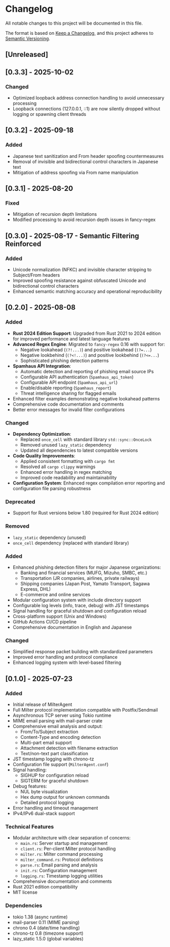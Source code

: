 # Changelog

All notable changes to this project will be documented in this file.

The format is based on [Keep a Changelog](https://keepachangelog.com/en/1.0.0/),
and this project adheres to [Semantic Versioning](https://semver.org/spec/v2.0.0.html).

## [Unreleased]

## [0.3.3] - 2025-10-02

### Changed
- Optimized loopback address connection handling to avoid unnecessary processing
- Loopback connections (127.0.0.1, ::1) are now silently dropped without logging or spawning client threads

## [0.3.2] - 2025-09-18

### Added
- Japanese text sanitization and From header spoofing countermeasures
- Removal of invisible and bidirectional control characters in Japanese text
- Mitigation of address spoofing via From name manipulation

## [0.3.1] - 2025-08-20

### Fixed
- Mitigation of recursion depth limitations
- Modified processing to avoid recursion depth issues in fancy-regex

## [0.3.0] - 2025-08-17 - Semantic Filtering Reinforced

### Added
- Unicode normalization (NFKC) and invisible character stripping to Subject/From headers
- Improved spoofing resistance against obfuscated Unicode and bidirectional control characters
- Enhanced semantic matching accuracy and operational reproducibility

## [0.2.0] - 2025-08-08

### Added
- **Rust 2024 Edition Support**: Upgraded from Rust 2021 to 2024 edition for improved performance and latest language features
- **Advanced Regex Engine**: Migrated to `fancy-regex` 0.16 with support for:
  - Negative lookahead (`(?!...)`) and positive lookahead (`(?=...`)
  - Negative lookbehind (`(?<!...)`) and positive lookbehind (`(?<=...`)
  - Sophisticated phishing detection patterns
- **Spamhaus API Integration**: 
  - Automatic detection and reporting of phishing email source IPs
  - Configurable API authentication (`Spamhaus_api_token`)
  - Configurable API endpoint (`Spamhaus_api_url`)
  - Enable/disable reporting (`Spamhaus_report`)
  - Threat intelligence sharing for flagged emails
- Enhanced filter examples demonstrating negative lookahead patterns
- Comprehensive code documentation and comments
- Better error messages for invalid filter configurations

### Changed
- **Dependency Optimization**: 
  - Replaced `once_cell` with standard library `std::sync::OnceLock`
  - Removed unused `lazy_static` dependency
  - Updated all dependencies to latest compatible versions
- **Code Quality Improvements**:
  - Applied consistent formatting with `cargo fmt`
  - Resolved all `cargo clippy` warnings
  - Enhanced error handling in regex matching
  - Improved code readability and maintainability
- **Configuration System**: Enhanced regex compilation error reporting and configuration file parsing robustness

### Deprecated
- Support for Rust versions below 1.80 (required for Rust 2024 edition)

### Removed
- `lazy_static` dependency (unused)
- `once_cell` dependency (replaced with standard library)

### Added
- Enhanced phishing detection filters for major Japanese organizations:
  - Banking and financial services (MUFG, Mizuho, SMBC, etc.)
  - Transportation (JR companies, airlines, private railways)
  - Shipping companies (Japan Post, Yamato Transport, Sagawa Express, DHL)
  - E-commerce and online services
- Modular configuration system with include directory support
- Configurable log levels (info, trace, debug) with JST timestamps
- Signal handling for graceful shutdown and configuration reload
- Cross-platform support (Unix and Windows)
- GitHub Actions CI/CD pipeline
- Comprehensive documentation in English and Japanese

### Changed
- Simplified response packet building with standardized parameters
- Improved error handling and protocol compliance
- Enhanced logging system with level-based filtering

## [0.1.0] - 2025-07-23

### Added
- Initial release of MilterAgent
- Full Milter protocol implementation compatible with Postfix/Sendmail
- Asynchronous TCP server using Tokio runtime
- MIME email parsing with mail-parser crate
- Comprehensive email analysis and output:
  - From/To/Subject extraction
  - Content-Type and encoding detection
  - Multi-part email support
  - Attachment detection with filename extraction
  - Text/non-text part classification
- JST timestamp logging with chrono-tz
- Configuration file support (`MilterAgent.conf`)
- Signal handling:
  - SIGHUP for configuration reload
  - SIGTERM for graceful shutdown
- Debug features:
  - NUL byte visualization
  - Hex dump output for unknown commands
  - Detailed protocol logging
- Error handling and timeout management
- IPv4/IPv6 dual-stack support

### Technical Features
- Modular architecture with clear separation of concerns:
  - `main.rs`: Server startup and management
  - `client.rs`: Per-client Milter protocol handling
  - `milter.rs`: Milter command processing
  - `milter_command.rs`: Protocol definitions
  - `parse.rs`: Email parsing and analysis
  - `init.rs`: Configuration management
  - `logging.rs`: Timestamp logging utilities
- Comprehensive documentation and comments
- Rust 2021 edition compatibility
- MIT license

### Dependencies
- tokio 1.38 (async runtime)
- mail-parser 0.11 (MIME parsing)
- chrono 0.4 (date/time handling)
- chrono-tz 0.8 (timezone support)
- lazy_static 1.5.0 (global variables)
